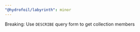 ```yaml
---
"@hydrofoil/labyrinth": minor
---
```


Breaking: Use `DESCRIBE` query form to get collection members
